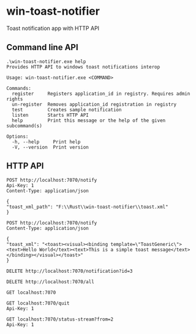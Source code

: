 # win-toast-notifier
Toast notification app with HTTP API

## Command line API
```
.\win-toast-notifier.exe help
Provides HTTP API to windows toast notifications interop

Usage: win-toast-notifier.exe <COMMAND>

Commands:
  register     Registers application_id in registry. Requires admin rights
  un-register  Removes application_id registration in registry
  test         Creates sample notification
  listen       Starts HTTP API
  help         Print this message or the help of the given subcommand(s)

Options:
  -h, --help     Print help
  -V, --version  Print version
```

## HTTP API
```http request
POST http://localhost:7070/notify
Api-Key: 1
Content-Type: application/json

{
"toast_xml_path": "F:\\Rust\\win-toast-notifier\\toast.xml"
}
```

```http request
POST http://localhost:7070/notify
Content-Type: application/json

{
"toast_xml": "<toast><visual><binding template=\"ToastGeneric\"><text>Hello World</text><text>This is a simple toast message</text></binding></visual></toast>"
}
```

```http request
DELETE http://localhost:7070/notification?id=3
```

```http request
DELETE http://localhost:7070/all
```

```http request
GET localhost:7070
```

```http request
GET localhost:7070/quit
Api-Key: 1
```

```http request
GET localhost:7070/status-stream?from=2
Api-Key: 1
```